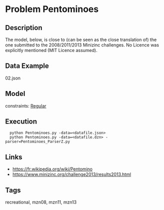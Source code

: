 # Problem Pentominoes
## Description
The model, below, is close to (can be seen as the close translation of) the one submitted to the 2008/2011/2013 Minizinc challenges.
No Licence was explicitly mentioned (MIT Licence assumed).

## Data Example
  02.json

## Model
  constraints: [Regular](http://pycsp.org/documentation/constraints/Regular)

## Execution
```
  python Pentominoes.py -data=<datafile.json>
  python Pentominoes.py -data=<datafile.dzn> -parser=Pentominoes_ParserZ.py
```

## Links
  - https://fr.wikipedia.org/wiki/Pentomino
  - https://www.minizinc.org/challenge2013/results2013.html

## Tags
  recreational, mzn08, mzn11, mzn13
